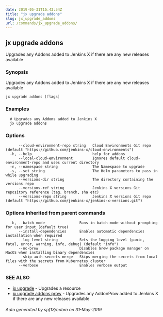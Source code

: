 ```yaml
---
date: 2019-05-31T15:43:54Z
title: "jx upgrade addons"
slug: jx_upgrade_addons
url: /commands/jx_upgrade_addons/
---
```

## jx upgrade addons

Upgrades any Addons added to Jenkins X if there are any new releases available

### Synopsis

Upgrades any Addons added to Jenkins X if there are any new releases available

```
jx upgrade addons [flags]
```

### Examples

```
  # Upgrades any Addons added to Jenkins X
  jx upgrade addons
```

### Options

```
      --cloud-environment-repo string   Cloud Environments Git repo (default "https://github.com/jenkins-x/cloud-environments")
  -h, --help                            help for addons
      --local-cloud-environment         Ignores default cloud-environment-repo and uses current directory 
  -n, --namespace string                The Namespace to upgrade
  -s, --set string                      The Helm parameters to pass in while upgrading
      --versions-dir string             The directory containing the versions repo
      --versions-ref string             Jenkins X versions Git repository reference (tag, branch, sha etc)
      --versions-repo string            Jenkins X versions Git repo (default "https://github.com/jenkins-x/jenkins-x-versions.git")
```

### Options inherited from parent commands

```
  -b, --batch-mode                Runs in batch mode without prompting for user input (default true)
      --install-dependencies      Enables automatic dependencies installation when required
      --log-level string          Sets the logging level (panic, fatal, error, warning, info, debug) (default "info")
      --no-brew                   Disables brew package manager on MacOS when installing binary dependencies
      --skip-auth-secrets-merge   Skips merging the secrets from local files with the secrets from Kubernetes cluster
      --verbose                   Enables verbose output
```

### SEE ALSO

* [jx upgrade](/commands/jx_upgrade/)	 - Upgrades a resource
* [jx upgrade addons prow](/commands/jx_upgrade_addons_prow/)	 - Upgrades any AddonProw added to Jenkins X if there are any new releases available

###### Auto generated by spf13/cobra on 31-May-2019
